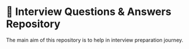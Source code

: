# 💼 Interview Questions & Answers Repository

The main aim of this repository is to help in interview preparation journey.
